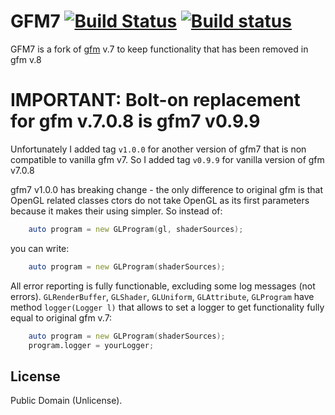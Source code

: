# GFM7 [![Build Status](https://travis-ci.org/drug007/gfm7.svg?branch=master)](https://travis-ci.org/drug007/gfm7) [![Build status](https://ci.appveyor.com/api/projects/status/0vr19aqkhp34oaq2/branch/master?svg=true)](https://ci.appveyor.com/project/drug007/gfm7/branch/master)

GFM7 is a fork of [gfm](https://github.com/d-gamedev-team/gfm) v.7 to keep functionality that has been removed in gfm v.8

# IMPORTANT: Bolt-on replacement for gfm v.7.0.8 is gfm7 v0.9.9
Unfortunately I added tag `v1.0.0` for another version of gfm7 that is non compatible to vanilla gfm v7. So I added tag `v0.9.9` for vanilla version of gfm v7.0.8

gfm7 v1.0.0 has breaking change - the only difference to original gfm is that OpenGL related classes ctors do not take OpenGL as its first parameters because it makes their using simpler. So instead of:
```D
	auto program = new GLProgram(gl, shaderSources);
```
you can write:
```D
	auto program = new GLProgram(shaderSources);
```

All error reporting is fully functionable, excluding some log messages (not errors). `GLRenderBuffer`, `GLShader`, `GLUniform`, `GLAttribute`, `GLProgram` have method `logger(Logger l)` that allows to set a logger to get functionality fully equal to original gfm v.7:
```D
	auto program = new GLProgram(shaderSources);
	program.logger = yourLogger;
```

## License

Public Domain (Unlicense).
